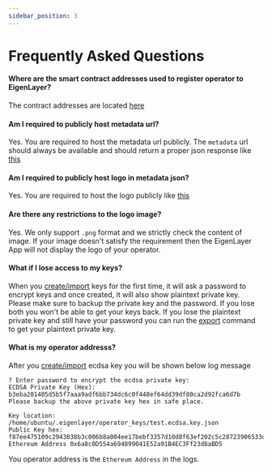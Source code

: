 ```yaml
---
sidebar_position: 3
---
```


# Frequently Asked Questions

#### Where are the smart contract addresses used to register operator to EigenLayer?

The contract addresses are located [here](./operator-installation#goerli-smart-contract-addresses)

#### Am I required to publicly host metadata url?
Yes. You are required to host the metadata url publicly. The `metadata` url should always be available and should return a proper json response like [this](https://goerli-operator-metadata.s3.amazonaws.com/metadata.json)

#### Am I required to publicly host logo in metadata json?
Yes. You are required to host the logo publicly like [this](https://goerli-operator-metadata.s3.amazonaws.com/eigenlayer.png)

#### Are there any restrictions to the logo image?
Yes. We only support `.png` format and we strictly check the content of image. If your image doesn't satisfy the requirement then the EigenLayer App will not display the logo of your operator.

#### What if I lose access to my keys?
When you [create/import](./operator-installation#create-and-list-keys) keys for the first time, it will ask a password to encrypt keys and once created, it will also show plaintext private key. Please make sure to backup the private key and the password. If you lose both you won't be able to get your keys back. If you lose the plaintext private key and still have your password you can run the [export](./operator-installation.md#export-keys) command to get your plaintext private key. 

#### What is my operator addresss? 
After you [create/import](./operator-installation#create-and-list-keys) ecdsa key you will be shown below log message
```
? Enter password to encrypt the ecdsa private key:
ECDSA Private Key (Hex):  b3eba201405d5b5f7aaa9adf6bb734dc6c0f448ef64dd39df80ca2d92fca6d7b
Please backup the above private key hex in safe place.

Key location: /home/ubuntu/.eigenlayer/operator_keys/test.ecdsa.key.json
Public Key hex:  f87ee475109c2943038b3c006b8a004ee17bebf3357d10d8f63ef202c5c28723906533dccfda5d76c1da0a9f05cc6d32085ca1af8aaab5a28171474b1ad0aa68
Ethereum Address 0x6a8c0D554a694899041E52a91B4EC3Ff23d8aBD5
```
You operator address is the `Ethereum Address` in the logs.